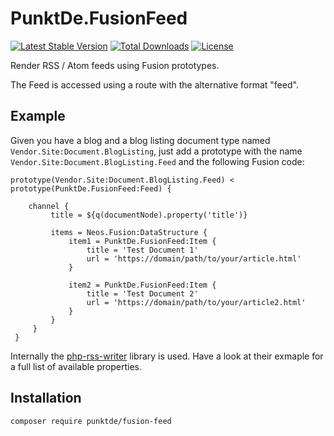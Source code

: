 # PunktDe.FusionFeed

[![Latest Stable Version](https://poser.pugx.org/punktDe/fusion-feed/v/stable)](https://packagist.org/packages/punktDe/fusion-feed) [![Total Downloads](https://poser.pugx.org/punktDe/fusion-feed/downloads)](https://packagist.org/packages/punktDe/fusion-feed) [![License](https://poser.pugx.org/punktDe/fusion-feed/license)](https://packagist.org/packages/punktDe/fusion-feed)

Render RSS / Atom feeds using Fusion prototypes. 

The Feed is accessed using a route with the alternative format "feed". 

## Example 

Given you have a blog and a blog listing document type named `Vendor.Site:Document.BlogListing`, just add a prototype with the name `Vendor.Site:Document.BlogListing.Feed` and the following Fusion code:

```
prototype(Vendor.Site:Document.BlogListing.Feed) < prototype(PunktDe.FusionFeed:Feed) {

    channel {
         title = ${q(documentNode).property('title')}
 
         items = Neos.Fusion:DataStructure {
             item1 = PunktDe.FusionFeed:Item {
                 title = 'Test Document 1'
                 url = 'https://domain/path/to/your/article.html'
             }
 
             item2 = PunktDe.FusionFeed:Item {
                 title = 'Test Document 2'
                 url = 'https://domain/path/to/your/article2.html'
             }
         }
     }
 }
```

Internally the [php-rss-writer](https://github.com/suin/php-rss-writer) library is used. Have a look at their exmaple for a full list of available properties. 

## Installation

```
composer require punktde/fusion-feed
```

